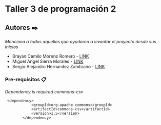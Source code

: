 # Taller 3 de programación 2

## Autores ✒️

_Menciona a todos aquellos que ayudaron a levantar el proyecto desde sus inicios_

- Brayan Camilo Moreno Romero - [LINK](https://github.com/bmorenor)
- Miguel Angel Sierra Morales - [LINK](https://github.com/MICKISS)
- Sergio Alejandro Hernandez Zambrano - [LINK](https://github.com/Sergio-mix)

### Pre-requisitos 📋

_Dependency is required  commons-csv_

```
 <dependency>
            <groupId>org.apache.commons</groupId>
            <artifactId>commons-csv</artifactId>
            <version>1.5</version>
        </dependency>
```
